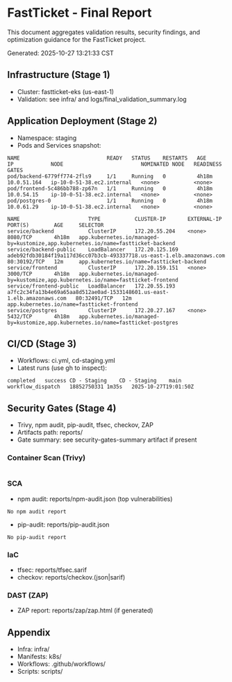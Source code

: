 # FastTicket - Final Report

This document aggregates validation results, security findings, and optimization guidance for the FastTicket project.

Generated: 2025-10-27 13:21:33 CST

## Infrastructure (Stage 1)
- Cluster: fastticket-eks (us-east-1)
- Validation: see infra/ and logs/final_validation_summary.log

## Application Deployment (Stage 2)
- Namespace: staging
- Pods and Services snapshot:
```
NAME                            READY   STATUS    RESTARTS   AGE     IP            NODE                         NOMINATED NODE   READINESS GATES
pod/backend-6779ff774-2fls9     1/1     Running   0          4h18m   10.0.51.164   ip-10-0-51-38.ec2.internal   <none>           <none>
pod/frontend-5c486bb788-zp67n   1/1     Running   0          4h18m   10.0.54.15    ip-10-0-51-38.ec2.internal   <none>           <none>
pod/postgres-0                  1/1     Running   0          4h18m   10.0.61.29    ip-10-0-51-38.ec2.internal   <none>           <none>

NAME                      TYPE           CLUSTER-IP       EXTERNAL-IP                                                               PORT(S)        AGE     SELECTOR
service/backend           ClusterIP      172.20.55.204    <none>                                                                    8080/TCP       4h18m   app.kubernetes.io/managed-by=kustomize,app.kubernetes.io/name=fastticket-backend
service/backend-public    LoadBalancer   172.20.125.169   adeb92fdb30184f19a117d36cc07b3cb-493337718.us-east-1.elb.amazonaws.com    80:30192/TCP   12m     app.kubernetes.io/name=fastticket-backend
service/frontend          ClusterIP      172.20.159.151   <none>                                                                    3000/TCP       4h18m   app.kubernetes.io/managed-by=kustomize,app.kubernetes.io/name=fastticket-frontend
service/frontend-public   LoadBalancer   172.20.55.193    a7fc2c34fa13b4e69a65aa8d512ae0ad-1533148601.us-east-1.elb.amazonaws.com   80:32491/TCP   12m     app.kubernetes.io/name=fastticket-frontend
service/postgres          ClusterIP      172.20.27.167    <none>                                                                    5432/TCP       4h18m   app.kubernetes.io/managed-by=kustomize,app.kubernetes.io/name=fastticket-postgres
```

## CI/CD (Stage 3)
- Workflows: ci.yml, cd-staging.yml
- Latest runs (use gh to inspect):
```
completed	success	CD - Staging	CD - Staging	main	workflow_dispatch	18852750331	1m35s	2025-10-27T19:01:50Z
```

## Security Gates (Stage 4)
- Trivy, npm audit, pip-audit, tfsec, checkov, ZAP
- Artifacts path: reports/
- Gate summary: see security-gates-summary artifact if present

### Container Scan (Trivy)
```
```

### SCA
- npm audit: reports/npm-audit.json (top vulnerabilities)
```
No npm audit report
```
- pip-audit: reports/pip-audit.json
```
No pip-audit report
```

### IaC
- tfsec: reports/tfsec.sarif
- checkov: reports/checkov.(json|sarif)

### DAST (ZAP)
- ZAP report: reports/zap/zap.html (if generated)


## Appendix
- Infra: infra/
- Manifests: k8s/
- Workflows: .github/workflows/
- Scripts: scripts/
